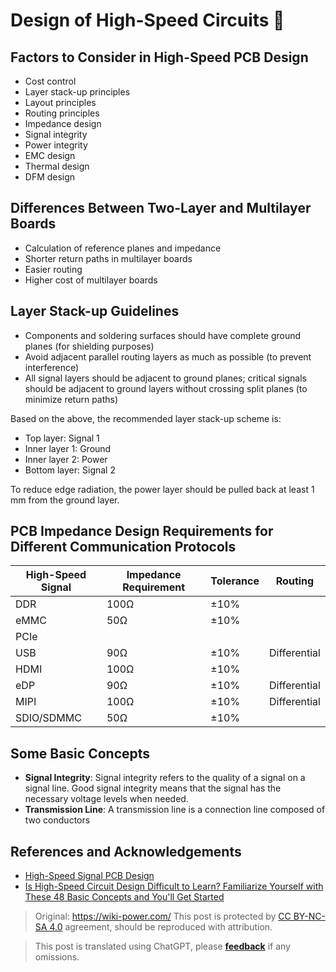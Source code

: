 # Design of High-Speed Circuits 🚧

## Factors to Consider in High-Speed PCB Design

- Cost control
- Layer stack-up principles
- Layout principles
- Routing principles
- Impedance design
- Signal integrity
- Power integrity
- EMC design
- Thermal design
- DFM design

## Differences Between Two-Layer and Multilayer Boards

- Calculation of reference planes and impedance
- Shorter return paths in multilayer boards
- Easier routing
- Higher cost of multilayer boards

## Layer Stack-up Guidelines

- Components and soldering surfaces should have complete ground planes (for shielding purposes)
- Avoid adjacent parallel routing layers as much as possible (to prevent interference)
- All signal layers should be adjacent to ground planes; critical signals should be adjacent to ground layers without crossing split planes (to minimize return paths)

Based on the above, the recommended layer stack-up scheme is:

- Top layer: Signal 1
- Inner layer 1: Ground
- Inner layer 2: Power
- Bottom layer: Signal 2

To reduce edge radiation, the power layer should be pulled back at least 1 mm from the ground layer.

## PCB Impedance Design Requirements for Different Communication Protocols

| High-Speed Signal | Impedance Requirement | Tolerance | Routing |
| ----------------- | -------------------- | --------- | ------- |
| DDR               | 100Ω                | ±10%      |         |
| eMMC              | 50Ω                 | ±10%      |         |
| PCIe              |                      |           |         |
| USB               | 90Ω                 | ±10%      | Differential |
| HDMI              | 100Ω                | ±10%      |         |
| eDP               | 90Ω                 | ±10%      | Differential |
| MIPI              | 100Ω                | ±10%      | Differential |
| SDIO/SDMMC        | 50Ω                 | ±10%      |         |

## Some Basic Concepts

- **Signal Integrity**: Signal integrity refers to the quality of a signal on a signal line. Good signal integrity means that the signal has the necessary voltage levels when needed.
- **Transmission Line**: A transmission line is a connection line composed of two conductors

## References and Acknowledgements

- [High-Speed Signal PCB Design](https://blog.infonet.io/2021/04/04/high-speed-signal-pcb-design/)
- [Is High-Speed Circuit Design Difficult to Learn? Familiarize Yourself with These 48 Basic Concepts and You'll Get Started](http://murata.eetrend.com/article/2019-07/1002919.html)

> Original: <https://wiki-power.com/>
> This post is protected by [CC BY-NC-SA 4.0](https://creativecommons.org/licenses/by/4.0/deed.en) agreement, should be reproduced with attribution.

> This post is translated using ChatGPT, please [**feedback**](https://github.com/linyuxuanlin/Wiki_MkDocs/issues/new) if any omissions.